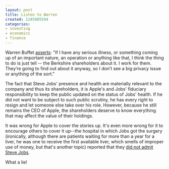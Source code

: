 ```yaml
---
layout: post
title: Listen to Warren
created: 1245905594
categories:
- investing
- economics
- finance
---
```

Warren Buffet <a href="http://www.bloomberg.com/apps/news?pid=20601087&sid=ahB_YmpWUynA">asserts</a>: "If I have any serious illness, or something coming up of an important nature, an operation or anything like that, I think the thing to do is just tell -- the Berkshire shareholders about it. I work for them. They’re going to find out about it anyway, so I don’t see a big privacy issue or anything of the sort."

The fact that Steve Jobs' presence and health are materially relevant to the company and thus its shareholders, it is Apple's and Jobs' fiduciary responsibility to keep the public updated on the status of Jobs' health. If he did not want to be subject to such public scrutiny, he has every right to resign and let someone else take over his role. However, because he still remains the CEO of Apple, the shareholders deserve to know everything that may affect the value of their holdings.

It was wrong for Apple to cover the stories up. It's even more wrong for it to encourage others to cover it up--the hospital in which Jobs got the surgery (ironically, although there are patients waiting for more than a year for a liver, he was one to receive the first available liver, which smells of improper use of money, but that's another topic) reported that they <a href="http://www.forbes.com/2009/06/24/hospital-lies-about-jobs-technology-forbes.html">did not admit Steve Jobs</a>.

What a lie!
